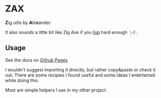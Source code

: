 # ZAX

**Z**ig utils by **A**le**x**ander.

It also sounds a little bit like Zig Axe if you [lisp](https://en.wikipedia.org/wiki/Lisp_(programming_language))
hard enough `;-)`.

## Usage

See the docs on [Github Pages](https://exlee.github.io/zax/)

I wouldn't suggest importing it directly, but rather copy&paste or check it out.
There are some recipies I found useful and some ideas I entertained while doing this.

Most are simple helpers I use in my other project.
